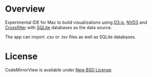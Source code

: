 Overview
========

Experimental IDE for Mac to build visualizations using [D3.js](http://d3js.org/), [NVD3](http://nvd3.org/) and [Crossfilter](http://square.github.io/crossfilter/) with [SQLite](http://www.sqlite.org/) databases as the data source.

The app can import .csv or .tsv files as well as SQLite databases.

License
=======

CodeMirrorView is available under [New BSD License](LICENSE).
